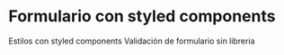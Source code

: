 # Formulario con styled components

Estilos con styled components
Validación de formulario sin libreria
